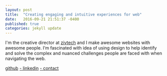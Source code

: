 ```yaml
---
layout: post
title:  "Creating engaging and intuitive experiences for web"
date:   2016-09-21 21:51:37 -0400
published: true
categories: jekyll update
---
```


I'm the creative director at [zivtech](https://www.zivtech.com/) and I make awesome websites with awesome people. I’m fascinated with idea of using design to help identify and solve the complex and nuanced challenges people are faced with when navigating the web.

[github](https://github.com/sean3325)
[ -  linkedin](https://www.linkedin.com/in/seanwolfedesign)
[- contact](mailto:sean3325@gmail.com)

